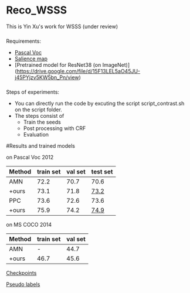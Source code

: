 # Reco_WSSS
This is Yin Xu's work for WSSS (under review)

###

Requirements:
* [Pascal Voc](http://host.robots.ox.ac.uk/pascal/VOC/voc2012/)
* [Salience map](https://drive.google.com/file/d/19AjSmgdMlIZH4FXVZ5zjlUZcoZZCkwrI/view)
* [Pretrained model for ResNet38 (on ImageNet)] (https://drive.google.com/file/d/15F13LEL5aO45JU-j45PYjzv5KW5bn_Pn/view)
###

Steps of experiments:
* You can directly run the code by excuting the script script_contrast.sh on the script folder.
*  The steps consist of 
   *  Train the seeds
   * Post processing with CRF
   * Evaluation
   

#Results and trained models 

on Pascal Voc 2012

|Method|train set|val set|test set|
| ---- | ----    |  ---- |  ----  |
|AMN|72.2|70.7|70.6|
|+ours|73.1|71.8|[73.2](http://host.robots.ox.ac.uk:8080/anonymous/30LARO.html)|
|PPC|73.6|72.6|73.6|
|+ours|75.9|74.2|[74.9](http://host.robots.ox.ac.uk:8080/anonymous/BHSCOK.html)|

on MS COCO 2014

|Method|train set|val set|
| ---- | ----    |  ---- |
|AMN|-|44.7|
|+ours|46.7|45.6|


[Checkpoints](https://drive.google.com/file/d/1CKkKk72nowWnsVYFPxt9kNk50k3eWVu2/view?usp=sharing)

[Pseudo labels](https://drive.google.com/file/d/1ZFowMQkvFBWQyPnlQC3WtPZr6ykFFLqb/view?usp=sharing)
